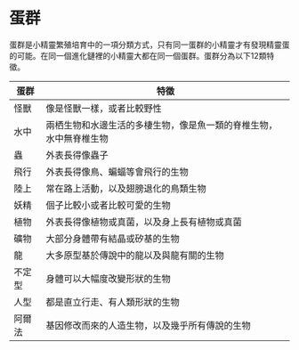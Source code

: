 # 蛋群

蛋群是小精靈繁殖培育中的一項分類方式，只有同一蛋群的小精靈才有發現精靈蛋的可能。在同一個進化鏈裡的小精靈大都在同一個蛋群。蛋群分為以下12類特徵。

| 蛋群  | 特徵                                |
| --- | --------------------------------- |
| 怪獸  | 像是怪獸一樣，或者比較野性                     |
| 水中  | 兩栖生物和水邊生活的多棲生物，像是魚一類的脊椎生物，水中無脊椎生物 |
| 蟲   | 外表長得像蟲子                           |
| 飛行  | 外表長得像鳥、蝙蝠等會飛行的生物                  |
| 陸上  | 常在路上活動，以及翅膀退化的鳥類生物                |
| 妖精  | 個子比較小或者比較可愛的生物                    |
| 植物  | 外表長得像植物或真菌，以及身上長有植物或真菌            |
| 礦物  | 大部分身體帶有結晶或矽基的生物                   |
| 龍   | 大多原型基於傳說中的龍以及與龍有關的生物              |
| 不定型 | 身體可以大幅度改變形狀的生物                    |
| 人型  | 都是直立行走、有人類形狀的生物                   |
| 阿爾法 | 基因修改而來的人造生物，以及幾乎所有傳說的生物           |
